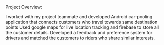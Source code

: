 Project Overview:

I worked with my project teammate and developed Android car-pooling application that connects customers who travel towards same destination
points
Used google maps for live location tracking and firebase to store all the customer details.
Developed a feedback and preference system for drivers and matched the customers to riders who share similar interests.
